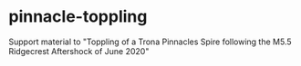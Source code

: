 # pinnacle-toppling
Support material to "Toppling of a Trona Pinnacles Spire following the M5.5 Ridgecrest Aftershock of June  2020"
